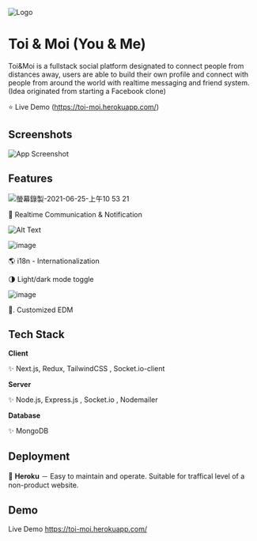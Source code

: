 
![Logo](https://ik.imagekit.io/4liibdxmxfn/images/users/user-peter548604106-cover-1624546491192_fBp5lDxtY)

    
# Toi & Moi (You & Me)

Toi&Moi is a fullstack social platform designated to connect people from distances away, users are able to build their own profile and connect with people from around the world  with realtime messaging and friend system.  (Idea originated from starting a Facebook clone)

⭐  Live Demo   (https://toi-moi.herokuapp.com/)
## Screenshots

![App Screenshot](https://ik.imagekit.io/4liibdxmxfn/images/users/user-peter548604106-cover-1624548236774_5Z3g7HK3Qq)


## Features
![螢幕錄製-2021-06-25-上午10 53 21](https://user-images.githubusercontent.com/61279365/123363915-147dac80-d5a6-11eb-99ec-b06e194dc3c8.gif)

📱    Realtime Communication & Notification

![Alt Text](https://previews.dropbox.com/p/thumb/ABNJsRwf0udfM2p3cS9AwtJ_8TZ13apjB3Uo1Syg9gx7oB7jjmijG8QyZFMfpvY8yOHbl0sXkOC57rGARFmlwY0sb9N8Rmi-oj0ADfwNktHN8Ba-qfbkf9FtmvDNRk82hBnCRuaunw_lyGngi1lV5HNIyuWZuxY_MVy-Ej2NR4MYqsbMKYbreHjZuoH7UGMQZzN-A0uxto6etx7fAMUYQaANnV0Yua4x2zef_aEyqW74qdoRN9W9UGNNgEdX-EqKmP0SUtOAZsfUFeyzYOEJPbajLKhI4icWbW3iUgUoDwJOX9mT491SoJsX6gQl85-WKPRQxMXI1T4H6OA22Vmfz08OuaHdBtoDC2kICkab6bbOvw/p.png?fv_content=true&size_mode=5)

![image](https://www.dropbox.com/home/TOI%26MOI?preview=Messaging.gif)

🌎    i18n - Internationalization

🌗    Light/dark mode toggle

![image](https://previews.dropbox.com/p/orig/ABN-BDgPe2AEsVZbgJC-5q0l4TLSaoKkzTvfrhtTy90u08V7FG3UfMfVNoYOd5DJVvhsNOz4O7MZJ_NOSwrWiBYmPmc3g8ACZu7DzDRNzdlHXAGcQT4jMLBQlTd7HyTjfkc8tk7O2wSzJLD09VixovMUb3X38Lo63OuiRf0eSdOiUmKenjOSO5Zte8rZkrXxccvG7syt1oDQq9KynJ0RiujhqldMFyXLUzq_Q33UO9bd0-KuJI9kZFqiE2FME0YWR2lrzhQoYAtF9PZ1sIBMxNnoyP9QDXCnq13KO7jgdb5xOCu_RO3_sdPclGqQlIDZoDLi2r4R83JiEsZFvtoxdhFw/p.gif?fv_content=true&size_mode=5)
   
📧.  Customized EDM
  
## Tech Stack

**Client** 

✨   Next.js, Redux, TailwindCSS , Socket.io-client

**Server** 

✨ Node.js, Express.js , Socket.io , Nodemailer

**Database** 

✨ MongoDB

  
## Deployment

🌟 **Heroku**
－ Easy to maintain and operate. Suitable for traffical level of a non-product website.

  
## Demo

Live Demo
  https://toi-moi.herokuapp.com/
